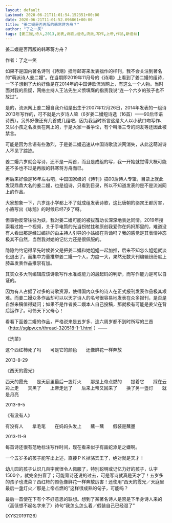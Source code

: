 ```yaml
---
layout: default
Lastmod: 2020-06-21T11:01:54.152351+00:00
date: 2020-06-21T11:01:52.096861+00:00
title: "姜二嫚是否再版的韩寒蒋方舟？"
author: "了之一笑"
tags: [姜二嫚,诗人,2013,发表,诗歌,组诗,流派,写作,上帝,作品,新语丝]
---
```


姜二嫚是否再版的韩寒蒋方舟？

作者：了之一笑

如果不是国内著名诗刊《诗潮》挂号邮寄来发表拙作的样刊，我不会关注到著名的“萌派诗人姜二嫚”。在当期即2019年11月号的《诗潮》上看到了姜二嫚的组诗，一下子想到了大约好像是在2014年的中国诗歌流派网上，有这么一个人物。当时面对我的质疑，网络主持人王法先生义愤填膺的指责我说“连一个六岁的孩子也不放过”。

是的，流派网上姜二嫚自我介绍是出生于2007年12月26日，2014年发表的一组诗2013年写作的，可不就是六岁诗人嘛（6岁姜二嫚短诗选（16首）——90后华语诗赛）。另外好像还有几首或几组吧，因为我当时断言这是大人以小孩口吻写作、又以小孩之名发表在网上的，于是大家一番争论，有个叫潘三专的网友等还因此被禁言。

可能是因为言语有些激烈，于是姜二嫚迅速从中国诗歌流派网消失，从此这萌派诗人不见了踪迹。

姜二嫚六岁就会写诗，还不是一两首，而且是成组的写，我一开始就觉得大概可能差不多也不过是再版的韩寒蒋方舟而已。

再后来好像是16年左右吧，中国国家级的《诗刊》搞00后诗人专辑，目录上就此发现鼎鼎大名的姜二嫚，也是组诗，只看到目录，所以不知道发表的是不是流派网上的作品。

大家想象一下，六岁连小学都上不了就成组发表诗歌，这比唐朝的骆宾王都厉害，小骆写出《咏鹅》的时候已经7岁了呀。

但事物反常往往为妖，我对姜二嫚可能的被拔苗助长深深地表达同情。2019年搜索看过她一个视频，关于手电筒的光当拐杖拄和原创我爱你在妈妈那里的，难道没有人看出那是经过编排的由主持人引导的小姑娘在背诵吗？我的感觉是其表情神态极其不自然，当然我对她的记忆力还是很佩服的。

隐隐约约记得早先时候姜父是把姜二嫚和她姐姐一起加推，后来不知怎么姐姐就淡化退出了。而集中力量推举姜二嫚一个人，力度一大，果然无数大刊编辑纷纷献上膝盖发表作品推崇有加。

其实众多大刊编辑应该诗歌写作水准或能力的最起码的判断，而写作能力是可以自证的。

因为有人占据了过多的诗歌资源，使得国内众多的诗人在正式报刊发表作品极其艰难。而姜二嫚众多作品却可以以天才诗人的名号很容易地发表在众多报刊，是否是自然来稿值得疑问；如果不是作者姜二嫚本人自己投稿，那就极有可能是姜父在背后运作了。可怜天下父母心！

看看下面姜二嫚的作品，严格说来是五岁多、连六周岁都不到时所写的三首（http://sglpw.cn/thread-320518-1-1.html ）——

《洗菜》

这个西红柿死了吗　　可是它的颜色　　还像鲜花一样奔放

2013-8-29

《西天的霞光》

西天的霞光　　是天庭里最后一盏灯火　　那是上帝点燃的　　提着它　　踩在云彩上走　　天黑了　　上帝走远了　　后来上帝又回来了　　换了另一盏灯　　就是月亮

2013-9-5

《有没有人》

有没有人　　拿毛笔　　在妈妈头发上　　蘸一蘸　　假装是蘸墨

2013-11-9

每首诗还很有范地标注写作时间，现在看来似乎有画蛇添足之嫌啊。

一个五岁多的孩子能写出上述，直接ＰＫ掉骆宾王了，绝对就是天才！

幼儿园的孩子认识几百字就很令人佩服了，特别聪明或记忆力好的孩子，认字1500个，就完全扫盲了；可能背诗还说的过去，可是写诗就真是天才了！五岁多的孩子也洗菜？西红柿的颜色像鲜花一样奔放厉害！还使用“西天的霞光／天庭里最后一盏灯火／那是上帝点燃的”这样很成熟的句子，可能吗？

最后一首使在下有个不好意思的联想。想到了某著名诗人是否是下半身诗人来的（高低想不起名字来了）诗句“我怎么怎么着／假装自己已经湿了”

(XYS20191126)

